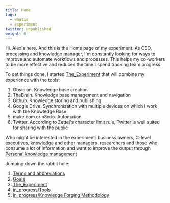 ```yaml
---
title: Home
tags:
  - whatis
  - experiment
twitter: unpublished
weight: 0
---
```


Hi. Alex's here. And this is the Home page of my experiment. As CEO, processing and knowledge manager, I'm constantly looking for ways to improve and automate workflows and processes. This helps my co-workers to be more effective and reduces the time I spend tracking team progress.

To get things done, I started [The_Experiment](The_Experiment.md) that will combine my experience with the tools:

1. Obsidian. Knowledge base creation
1. TheBrain. Knowledge base management and navigation
1. Github. Knowledge storing and publishing
1. Google Drive. Synchronization with multiple devices on which I work with the Knowledge Base
1. make.com or n8n.io. Automation
1. Twitter. According to Zettel's character limit rule, Twitter is well suited for sharing with the public

Who might be interested in the experiment: business owners, C-level executives, [knowledge](in_progress\Raw\Role.%20Knowledge%20manager.md) and other managers, researchers and those who consume a lot of information and want to improve the output through [Personal knowledge management](https://en.wikipedia.org/wiki/Personal_knowledge_management)

Jumping down the rabbit hole:

1. [Terms and abbreviations](Terms%20and%20abbreviations.md)
1. [Goals](Goals.md)
1. [The_Experiment](The_Experiment.md)
1. [in_progress/Tools](in_progress\Tools.md)
1. [in_progress/Knowledge Forging Methodology](in_progress\Knowledge%20Forging%20Methodology.md)
